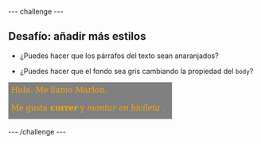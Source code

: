 \--- challenge \---

## Desafío: añadir más estilos

+ ¿Puedes hacer que los párrafos del texto sean anaranjados?

+ ¿Puedes hacer que el fondo sea gris cambiando la propiedad del `body`?

![captura de pantalla](images/birthday-more-style.png)

\--- /challenge \---